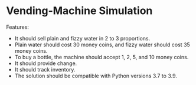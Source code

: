 # Vending-Machine Simulation
Features:
 - It should sell plain and fizzy water in 2 to 3 proportions.
 - Plain water should cost 30 money coins, and fizzy water should cost 35 money coins.
 - To buy a bottle, the machine should accept 1, 2, 5, and 10 money coins.
 - It should provide change.
 - It should track inventory.
 - The solution should be compatible with Python versions 3.7 to 3.9.
